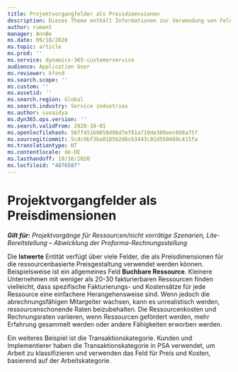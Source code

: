 ```yaml
---
title: Projektvorgangfelder als Preisdimensionen
description: Dieses Thema enthält Informationen zur Verwendung von Feldern als Preisdimensionen in Dynamics 365 Project Operations.
author: rumant
manager: AnnBe
ms.date: 09/18/2020
ms.topic: article
ms.prod: ''
ms.service: dynamics-365-customerservice
audience: Application User
ms.reviewer: kfend
ms.search.scope: ''
ms.custom: ''
ms.assetid: ''
ms.search.region: Global
ms.search.industry: Service industries
ms.author: suvaidya
ms.dyn365.ops.version: ''
ms.search.validFrom: 2020-10-01
ms.openlocfilehash: 56ff45169058d96d7ef81a710de309eec698a75f
ms.sourcegitcommit: 5c4c9bf3ba018562d6cb3443c01d550489c415fa
ms.translationtype: HT
ms.contentlocale: de-DE
ms.lasthandoff: 10/16/2020
ms.locfileid: "4076587"
---
```

# <a name="project-operations-fields-as-pricing-dimensions"></a>Projektvorgangfelder als Preisdimensionen

_**Gilt für:** Projektvorgänge für Ressourcen/nicht vorrätige Szenarien, Lite-Bereitstellung – Abwicklung der Proforma-Rechnungsstellung_

Die **Istwerte** Entität verfügt über viele Felder, die als Preisdimensionen für die ressourcenbasierte Preisgestaltung verwendet werden können. Beispielsweise ist ein allgemeines Feld **Buchbare Ressource**. Kleinere Unternehmen mit weniger als 20-30 fakturierbaren Ressourcen finden vielleicht, dass spezifische Fakturierungs- und Kostensätze für jede Ressource eine einfachere Herangehensweise sind. Wenn jedoch die abrechnungsfähigen Mitargeiter wachsen, kann es unrealistisch werden, ressourcenschonende Raten beizubehalten. Die Ressourcenkosten und Rechnungsraten variieren, wenn Ressourcen gefördert werden, mehr Erfahrung gesammelt werden oder andere Fähigkeiten erworben werden. 

Ein weiteres Beispiel ist die Transaktionskategorie. Kunden und Implementierer haben die Transaktionskategorie in PSA verwendet, um Arbeit zu klassifizieren und verwenden das Feld für Preis und Kosten, basierend auf der Arbeitskategorie.
